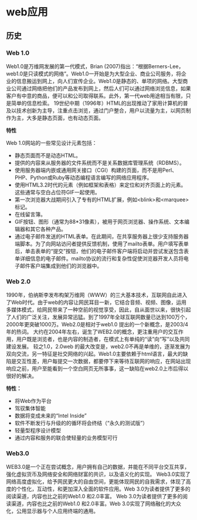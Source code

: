 # web应用

## 历史

### Web 1.0

Web1.0是万维网发展的第一代模式，Brian (2007)指出：“根据Berners-Lee，web1.0是只读模式的网络”。Web1.0一开始是为大型企业、商业公司服务，将企业的信息搬运到网上，向人们宣传企业。Web1.0是静态的、单项的网络。大型商业公司通过网络把他们的产品发布到网上，然后人们可以通过网络浏览信息，如果客户有中意的商品，便可以和公司取得联系。此外，第一代web用途相当有限，只是简单的信息检索。
19世纪中期（1996年）HTML的出现推动了家用计算机的普及以技术创新为主导，注重点击浏览，通过门户整合，用户以流量为主，以网页制作为主，大多是静态页面，也有动态页面。

**特性**

Web 1.0网站的一些常见设计元素包括：

- 静态页面而不是动态HTML。
- 提供的内容来从服务器的文件系统而不是关系数据库管理系统（RDBMS）。
- 使用服务器端内嵌或通用网关接口（CGI）构建的页面，而不是用Perl、PHP、Python或Ruby等动态编程语言编写的网络应用程序。
- 使用HTML3.2时代的元素（例如框架和表格）来定位和对齐页面上的元素。这些通常与空白占位符GIF一起使用。
- 第一次浏览器大战期间引入了专有的HTML扩展，例如&lt;blink&gt;和&lt;marquee&gt;标记。
- 在线留言簿。
- GIF按钮、图形（通常为88*31像素），被用于网页浏览器、操作系统、文本编辑器和其它各种产品。
- 通过电子邮件发送的HTML表单。在此期间，在共享服务器上很少支持服务器端脚本。为了向网站访问者提供反馈机制，使用了mailto表单。用户填写表单后，单击表单的“提交”按钮，他们的电子邮件客户端将启动并尝试发送包含表单详细信息的电子邮件。mailto协议的流行和复杂性促使浏览器开发人员将电子邮件客户端集成到他们的浏览器中。

### Web 2.0

1990年，伯纳斯李发布构架万维网（WWW）的三大基本技术，互联网自此进入了Web时代。由于web的内容让网民耳目一新，它结合音频、视频、图像，运用多媒体模式，给网民带来了一种空前的视觉享受，因此，自从面世以来，很快引起了人们的广泛关注，发展异常迅猛。到了1997年全球互联网数量已达到100万个，2000年更突破1000万。Web2.0是相对于web1.0 提出的一个新概念，是2003/4年的热词。
大约在2004年左右，诞生了WEB2.0的概念，更注重用户的交互作用，用户既是浏览者，也是内容的制造者，在模式上有单纯的“读”向“写”以及共同建设发展。
较之1.0，2.0web 的最大改变是，web2.0不再是单维的，逐渐发展为双向交流，另一特征是社交网络的兴起。Web1.0主要依赖于html语言，最大的缺陷是交互性差，用户每提交一次数据，都要停下来等待互联网的响应，在网站出现响应之前，用户至能看到一个空白网页无所事事，这一缺陷在web2.0上市后得以很好的解决。

**特性：**

- 将Web作为平台
- 驾驭集体智能
- 数据将变成未来的“Intel Inside”
- 软件不断发行与升级的的循环将会终结（“永久的测试版”）
- 轻量型程序设计模型
- 通过内容和服务的联合使轻量的业务模型可行

### Web3.0

WEB3.0是一个正在尝试概念，用户拥有自己的数据，并能在不同平台交互共享，强化虚拟货币及网络安全和网络财富的共识，以及语义化的实现。
Web3.0实现了网络高度虚拟化，给予网民更大的自由空间，更能体现网民的自我需求，体现了高度的个性化，互动性，和更加深入全面的软件应用。Web 3.0为读者提供了更多的阅读渠道，内容也比之前的Web1.0 和2.0丰富。
Web 3.0为读者提供了更多的阅读渠道，内容也比之前的Web1.0 和2.0丰富。Web 3.0实现了网络融化的大众化，公用显示器与个人应用终端的通用。

